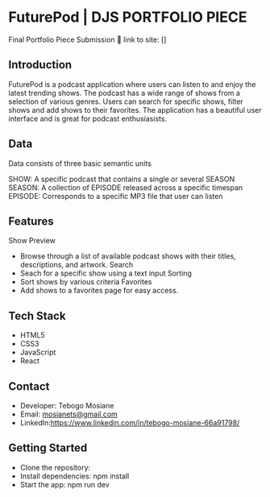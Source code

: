# FuturePod | DJS PORTFOLIO PIECE

Final Portfolio Piece Submission 🚀 link to site: []

## Introduction

FuturePod is a podcast application where users can listen to and enjoy the latest trending shows. The podcast has a wide range of shows from a selection of various genres. Users can search for specific shows, filter shows and add shows to their favorites. The application has a beautiful user interface and is great for podcast enthusiasists.

## Data
Data consists of three basic semantic units

SHOW: A specific podcast that contains a single or several SEASON
SEASON: A collection of EPISODE released across a specific timespan
EPISODE: Corresponds to a specific MP3 file that user can listen

## Features
Show Preview
- Browse through a list of available podcast shows with their titles, descriptions, and artwork.
Search
- Seach for a specific show using a text input
Sorting
- Sort shows by various criteria
Favorites
- Add shows to a favorites page for easy access.

## Tech Stack
- HTML5
- CSS3
- JavaScript
- React

## Contact

- Developer: Tebogo Mosiane
- Email: mosianets@gmail.com
- LinkedIn:https://www.linkedin.com/in/tebogo-mosiane-66a91798/

## Getting Started

- Clone the repository:
- Install dependencies: npm install
- Start the app: npm run dev 
